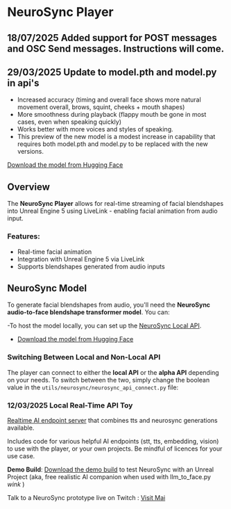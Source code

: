 # NeuroSync Player

## 18/07/2025 Added support for POST messages and OSC Send messages. Instructions will come.

## 29/03/2025 Update to model.pth and model.py in api's

- Increased accuracy (timing and overall face shows more natural movement overall, brows, squint, cheeks + mouth shapes)
- More smoothness during playback (flappy mouth be gone in most cases, even when speaking quickly)
- Works better with more voices and styles of speaking.
- This preview of the new model is a modest increase in capability that requires both model.pth and model.py to be replaced with the new versions.

[Download the model from Hugging Face](https://huggingface.co/AnimaVR/NEUROSYNC_Audio_To_Face_Blendshape)

## Overview

The **NeuroSync Player** allows for real-time streaming of facial blendshapes into Unreal Engine 5 using LiveLink - enabling facial animation from audio input.

### Features:
- Real-time facial animation
- Integration with Unreal Engine 5 via LiveLink
- Supports blendshapes generated from audio inputs

## NeuroSync Model

To generate facial blendshapes from audio, you'll need the **NeuroSync audio-to-face blendshape transformer model**. You can:

-To host the model locally, you can set up the [NeuroSync Local API](https://github.com/AnimaVR/NeuroSync_Local_API).
- [Download the model from Hugging Face](https://huggingface.co/AnimaVR/NEUROSYNC_Audio_To_Face_Blendshape)

### Switching Between Local and Non-Local API

The player can connect to either the **local API** or the **alpha API** depending on your needs. To switch between the two, simply change the boolean value in the `utils/neurosync/neurosync_api_connect.py` file:

### **12/03/2025 Local Real-Time API Toy**

[Realtime AI endpoint server](https://github.com/AnimaVR/NeuroSync_Real-Time_API) that combines tts and neurosync generations available.

Includes code for various helpful AI endpoints (stt, tts, embedding, vision) to use with the player, or your own projects. Be mindful of licences for your use case.

**Demo Build**: [Download the demo build](https://drive.google.com/drive/folders/1q-CYauPqyWfvs8NamW4QuC1H1r02RYMQ?usp=sharing) to test NeuroSync with an Unreal Project (aka, free realistic AI companion when used with llm_to_face.py *wink* )

Talk to a NeuroSync prototype live on Twitch : [Visit Mai](https://www.twitch.tv/mai_anima_ai)

